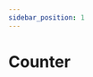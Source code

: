 ```yaml
---
sidebar_position: 1
---
```


# Counter
<!-- <img src="@site/static/ing/main_logo.png" alt="Ticket sample photo" height="500"/> -->
